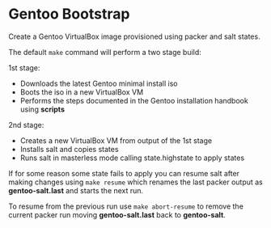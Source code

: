 # Gentoo Bootstrap

Create a Gentoo VirtualBox image provisioned using packer and salt states.

The default `make` command will perform a two stage build:

1st stage:

* Downloads the latest Gentoo minimal install iso
* Boots the iso in a new VirtualBox VM
* Performs the steps documented in the Gentoo installation handbook using **scripts**

2nd stage:

* Creates a new VirtualBox VM from output of the 1st stage
* Installs salt and copies states
* Runs salt in masterless mode calling state.highstate to apply states

If for some reason some state fails to apply you can resume salt after making
changes using `make resume` which renames the last packer output as
**gentoo-salt.last** and starts the next run.

To resume from the previous run use `make abort-resume` to remove the current
packer run moving **gentoo-salt.last** back to
**gentoo-salt**.
